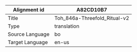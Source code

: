 |Alignment id | A82CD10B7
| --- | --- 
|Title | Toh_846a-Threefold_Ritual-v2 
|Type | translation
|Source Language | bo
|Target Language | en-us